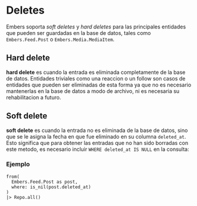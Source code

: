 # Deletes

Embers soporta _soft deletes_ y _hard deletes_ para las principales entidades que pueden ser guardadas en la base de datos, tales como `Embers.Feed.Post` o `Embers.Media.MediaItem`.

## Hard delete

**hard delete** es cuando la entrada es eliminada completamente de la base de datos.
Entidades triviales como una reaccion o un follow son casos de entidades que pueden ser eliminadas de esta forma ya que no es necesario mantenerlas en la base de datos a modo de archivo, ni es necesaria su rehabilitacion a futuro.

## Soft delete

**soft delete** es cuando la entrada no es eliminada de la base de datos, sino que se le asigna la fecha en que fue eliminado en su columna `deleted_at`.
Esto significa que para obtener las entradas que no han sido borradas con este metodo, es necesario incluir `WHERE deleted_at IS NULL` en la consulta:

### Ejemplo

    from(
      Embers.Feed.Post as post,
      where: is_nil(post.deleted_at)
    )
    |> Repo.all()
